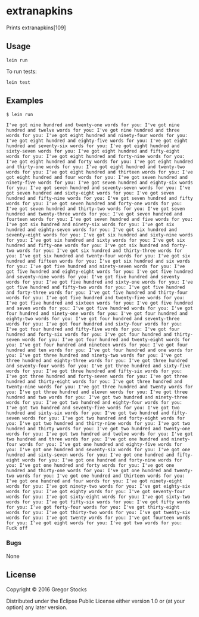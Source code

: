 # extranapkins

Prints extranapkins[109]

## Usage

`lein run`

To run tests:

`lein test`

## Examples

`$ lein run`

`I've got nine hundred and twenty-one words for you: I've got nine hundred and twelve words for you: I've got nine hundred and three words for you: I've got eight hundred and ninety-four words for you: I've got eight hundred and eighty-five words for you: I've got eight hundred and seventy-six words for you: I've got eight hundred and sixty-seven words for you: I've got eight hundred and fifty-eight words for you: I've got eight hundred and forty-nine words for you: I've got eight hundred and forty words for you: I've got eight hundred and thirty-one words for you: I've got eight hundred and twenty-two words for you: I've got eight hundred and thirteen words for you: I've got eight hundred and four words for you: I've got seven hundred and ninety-five words for you: I've got seven hundred and eighty-six words for you: I've got seven hundred and seventy-seven words for you: I've got seven hundred and sixty-eight words for you: I've got seven hundred and fifty-nine words for you: I've got seven hundred and fifty words for you: I've got seven hundred and forty-one words for you: I've got seven hundred and thirty-two words for you: I've got seven hundred and twenty-three words for you: I've got seven hundred and fourteen words for you: I've got seven hundred and five words for you: I've got six hundred and ninety-six words for you: I've got six hundred and eighty-seven words for you: I've got six hundred and seventy-eight words for you: I've got six hundred and sixty-nine words for you: I've got six hundred and sixty words for you: I've got six hundred and fifty-one words for you: I've got six hundred and forty-two words for you: I've got six hundred and thirty-three words for you: I've got six hundred and twenty-four words for you: I've got six hundred and fifteen words for you: I've got six hundred and six words for you: I've got five hundred and ninety-seven words for you: I've got five hundred and eighty-eight words for you: I've got five hundred and seventy-nine words for you: I've got five hundred and seventy words for you: I've got five hundred and sixty-one words for you: I've got five hundred and fifty-two words for you: I've got five hundred and forty-three words for you: I've got five hundred and thirty-four words for you: I've got five hundred and twenty-five words for you: I've got five hundred and sixteen words for you: I've got five hundred and seven words for you: I've got five hundred words for you: I've got four hundred and ninety-one words for you: I've got four hundred and eighty-two words for you: I've got four hundred and seventy-three words for you: I've got four hundred and sixty-four words for you: I've got four hundred and fifty-five words for you: I've got four hundred and forty-six words for you: I've got four hundred and thirty-seven words for you: I've got four hundred and twenty-eight words for you: I've got four hundred and nineteen words for you: I've got four hundred and ten words for you: I've got four hundred and one words for you: I've got three hundred and ninety-two words for you: I've got three hundred and eighty-three words for you: I've got three hundred and seventy-four words for you: I've got three hundred and sixty-five words for you: I've got three hundred and fifty-six words for you: I've got three hundred and forty-seven words for you: I've got three hundred and thirty-eight words for you: I've got three hundred and twenty-nine words for you: I've got three hundred and twenty words for you: I've got three hundred and eleven words for you: I've got three hundred and two words for you: I've got two hundred and ninety-three words for you: I've got two hundred and eighty-four words for you: I've got two hundred and seventy-five words for you: I've got two hundred and sixty-six words for you: I've got two hundred and fifty-seven words for you: I've got two hundred and forty-eight words for you: I've got two hundred and thirty-nine words for you: I've got two hundred and thirty words for you: I've got two hundred and twenty-one words for you: I've got two hundred and twelve words for you: I've got two hundred and three words for you: I've got one hundred and ninety-four words for you: I've got one hundred and eighty-five words for you: I've got one hundred and seventy-six words for you: I've got one hundred and sixty-seven words for you: I've got one hundred and fifty-eight words for you: I've got one hundred and forty-nine words for you: I've got one hundred and forty words for you: I've got one hundred and thirty-one words for you: I've got one hundred and twenty-two words for you: I've got one hundred and thirteen words for you: I've got one hundred and four words for you: I've got ninety-eight words for you: I've got ninety-two words for you: I've got eighty-six words for you: I've got eighty words for you: I've got seventy-four words for you: I've got sixty-eight words for you: I've got sixty-two words for you: I've got fifty-six words for you: I've got fifty words for you: I've got forty-four words for you: I've got thirty-eight words for you: I've got thirty-two words for you: I've got twenty-six words for you: I've got twenty words for you: I've got fourteen words for you: I've got eight words for you: I've got two words for you: Fuck off`

### Bugs

None

## License

Copyright © 2016 Gregor Stocks

Distributed under the Eclipse Public License either version 1.0 or (at
your option) any later version.
